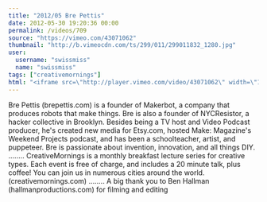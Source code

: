 ```yaml
---
title: "2012/05 Bre Pettis"
date: 2012-05-30 19:20:36 00:00
permalink: /videos/709
source: "https://vimeo.com/43071062"
thumbnail: "http://b.vimeocdn.com/ts/299/011/299011832_1280.jpg"
user:
  username: "swissmiss"
  name: "swissmiss"
tags: ["creativemornings"]
html: "<iframe src=\"http://player.vimeo.com/video/43071062\" width=\"1280\" height=\"720\" frameborder=\"0\" webkitAllowFullScreen mozallowfullscreen allowFullScreen></iframe>"
---
```


Bre Pettis (brepettis.com) is a founder of Makerbot, a company that produces robots that make things. Bre is also a founder of NYCResistor, a hacker collective in Brooklyn. Besides being a TV host and Video Podcast producer, he's created new media for Etsy.com, hosted Make: Magazine's Weekend Projects podcast, and has been a schoolteacher, artist, and puppeteer. Bre is passionate about invention, innovation, and all things DIY.
........
CreativeMornings is a monthly breakfast lecture series for creative types. Each event is free of charge, and includes a 20 minute talk, plus coffee! You can join us in numerous cities around the world. (creativemornings.com)
........
A big thank you to Ben Hallman (hallmanproductions.com) for filming and editing